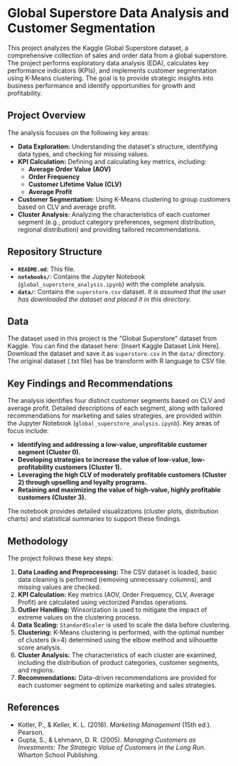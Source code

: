 # Global Superstore Data Analysis and Customer Segmentation

This project analyzes the Kaggle Global Superstore dataset, a comprehensive collection of sales and order data from a global superstore. The project performs exploratory data analysis (EDA), calculates key performance indicators (KPIs), and implements customer segmentation using K-Means clustering. The goal is to provide strategic insights into business performance and identify opportunities for growth and profitability.

## Project Overview

The analysis focuses on the following key areas:

*   **Data Exploration:** Understanding the dataset's structure, identifying data types, and checking for missing values.
*   **KPI Calculation:** Defining and calculating key metrics, including:
    *   **Average Order Value (AOV)**
    *   **Order Frequency**
    *   **Customer Lifetime Value (CLV)**
    *   **Average Profit**
*   **Customer Segmentation:** Using K-Means clustering to group customers based on CLV and average profit.
*   **Cluster Analysis:**  Analyzing the characteristics of each customer segment (e.g., product category preferences, segment distribution, regional distribution) and providing tailored recommendations.

## Repository Structure

*   **`README.md`**: This file.
*   **`notebooks/`**: Contains the Jupyter Notebook (`global_superstore_analysis.ipynb`) with the complete analysis.
*   **`data/`**: Contains the `superstore.csv` dataset.  *It is assumed that the user has downloaded the dataset and placed it in this directory.*

## Data

The dataset used in this project is the "Global Superstore" dataset from Kaggle. You can find the dataset here: [Insert Kaggle Dataset Link Here]. Download the dataset and save it as `superstore.csv` in the `data/` directory. The original dataset (.txt file) has be transform with R language to CSV file.

## Key Findings and Recommendations

The analysis identifies four distinct customer segments based on CLV and average profit.  Detailed descriptions of each segment, along with tailored recommendations for marketing and sales strategies, are provided within the Jupyter Notebook (`global_superstore_analysis.ipynb`). Key areas of focus include:

*   **Identifying and addressing a low-value, unprofitable customer segment (Cluster 0).**
*   **Developing strategies to increase the value of low-value, low-profitability customers (Cluster 1).**
*   **Leveraging the high CLV of moderately profitable customers (Cluster 2) through upselling and loyalty programs.**
*   **Retaining and maximizing the value of high-value, highly profitable customers (Cluster 3).**

The notebook provides detailed visualizations (cluster plots, distribution charts) and statistical summaries to support these findings.

## Methodology

The project follows these key steps:

1.  **Data Loading and Preprocessing:**  The CSV dataset is loaded, basic data cleaning is performed (removing unnecessary columns), and missing values are checked.
2.  **KPI Calculation:**  Key metrics (AOV, Order Frequency, CLV, Average Profit) are calculated using vectorized Pandas operations.
3.  **Outlier Handling:** Winsorization is used to mitigate the impact of extreme values on the clustering process.
4.  **Data Scaling:**  `StandardScaler` is used to scale the data before clustering.
5.  **Clustering:**  K-Means clustering is performed, with the optimal number of clusters (k=4) determined using the elbow method and silhouette score analysis.
6.  **Cluster Analysis:**  The characteristics of each cluster are examined, including the distribution of product categories, customer segments, and regions.
7.  **Recommendations:** Data-driven recommendations are provided for each customer segment to optimize marketing and sales strategies.

## References

*   Kotler, P., & Keller, K. L. (2016). *Marketing Management* (15th ed.). Pearson.
*   Gupta, S., & Lehmann, D. R. (2005). *Managing Customers as Investments: The Strategic Value of Customers in the Long Run*. Wharton School Publishing.
